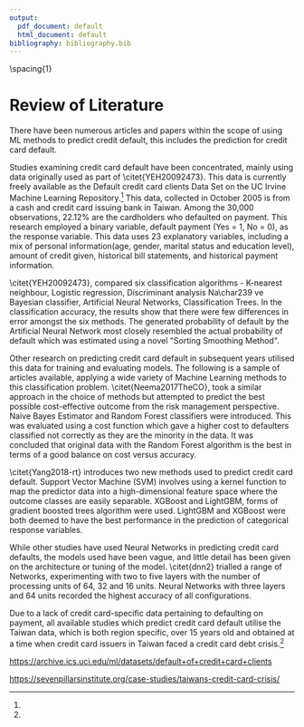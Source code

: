 ```yaml
---
output:
  pdf_document: default
  html_document: default
bibliography: bibliography.bib  
---
```

\spacing{1}
# Review of Literature  

There have been numerous articles and  papers within the scope of using ML methods to predict credit default, this includes the prediction for credit card default.  

Studies examining credit card default have been concentrated, mainly using data  originally used as part of \citet{YEH20092473}. This data is currently freely available as the Default credit card clients Data Set on the UC Irvine Machine Learning Repository.[^uci] This data, collected in October 2005 is from a cash and credit card issuing bank in Taiwan. Among the 30,000 observations, 22.12% are the cardholders who defaulted on payment. This research employed a binary variable, default payment (Yes = 1, No = 0), as the response variable. This data uses 23 explanatory variables, including a mix of personal information(age, gender, marital status and education level), amount of credit given, historical bill statements, and historical payment information.   

\citet{YEH20092473}, compared six classification algorithms - K-nearest neighbour, Logistic regression, Discriminant analysis Na\char239 ve Bayesian classifier, Artificial Neural Networks, Classification Trees. In the classification accuracy, the results show that there were few differences in error amongst the six methods. The generated probability of default by the Artificial Neural Network most closely resembled the actual probability of default which was estimated using a novel "Sorting Smoothing Method".   

Other research on predicting credit card default in subsequent years utilised this data for training and evaluating models. The following is a sample of articles available, applying a wide variety of Machine Learning methods to this classification problem. \citet{Neema2017TheCO}, took a similar approach in the choice of methods but attempted to predict the best possible cost-effective outcome from the risk management perspective. Naive Bayes Estimator and Random Forest classifiers were introduced. This was evaluated using a cost function which gave a higher cost to defaulters classified not correctly as they are the minority in the data. It was concluded that original data with the Random Forest algorithm is the best in terms of a good balance on cost versus accuracy.   

\citet{Yang2018-rt} introduces two new methods used to predict credit card default. Support Vector Machine (SVM) involves using a kernel function to map the predictor data into a high-dimensional feature space where the outcome classes are easily separable. XGBoost and LightGBM, forms of gradient boosted trees algorithm were used. LightGBM and XGBoost were both deemed to have the best performance in the prediction of categorical response variables.     

While other studies have used Neural Networks in predicting credit card defaults, the models used have been vague, and little detail has been given on the architecture or tuning of the model. \citet{dnn2} trialled a range of Networks, experimenting with two to five layers with the number of processing units of 64, 32 and 16 units. Neural Networks with three layers and 64 units recorded the highest accuracy of all configurations.    

Due to a lack of credit card-specific data pertaining to defaulting on payment, all available studies which predict credit card default utilise the Taiwan data, which is both region specific, over 15 years old and obtained at a time when credit card issuers in Taiwan faced a credit card debt crisis.[^debt]


[^uci]: 
https://archive.ics.uci.edu/ml/datasets/default+of+credit+card+clients  

[^debt]:
https://sevenpillarsinstitute.org/case-studies/taiwans-credit-card-crisis/


